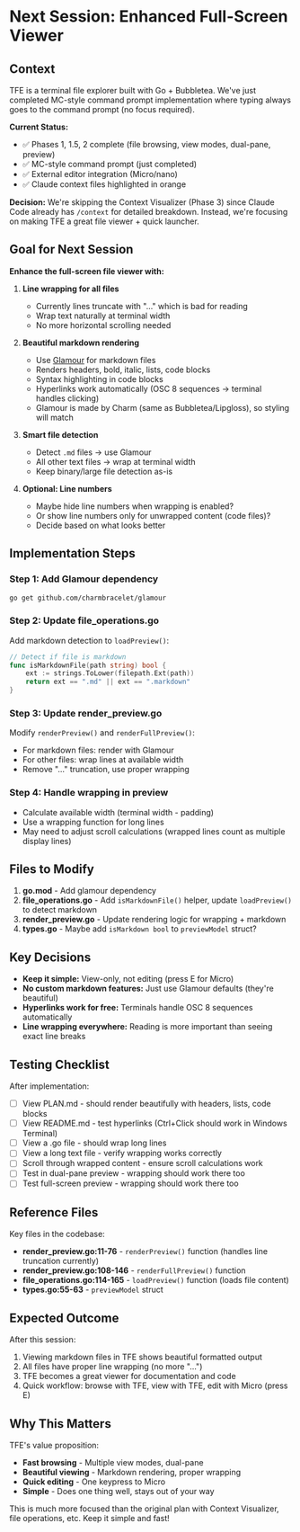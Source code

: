 # Next Session: Enhanced Full-Screen Viewer

## Context
TFE is a terminal file explorer built with Go + Bubbletea. We've just completed MC-style command prompt implementation where typing always goes to the command prompt (no focus required).

**Current Status:**
- ✅ Phases 1, 1.5, 2 complete (file browsing, view modes, dual-pane, preview)
- ✅ MC-style command prompt (just completed)
- ✅ External editor integration (Micro/nano)
- ✅ Claude context files highlighted in orange

**Decision:** We're skipping the Context Visualizer (Phase 3) since Claude Code already has `/context` for detailed breakdown. Instead, we're focusing on making TFE a great file viewer + quick launcher.

## Goal for Next Session

**Enhance the full-screen file viewer with:**

1. **Line wrapping for all files**
   - Currently lines truncate with "..." which is bad for reading
   - Wrap text naturally at terminal width
   - No more horizontal scrolling needed

2. **Beautiful markdown rendering**
   - Use [Glamour](https://github.com/charmbracelet/glamour) for markdown files
   - Renders headers, bold, italic, lists, code blocks
   - Syntax highlighting in code blocks
   - Hyperlinks work automatically (OSC 8 sequences → terminal handles clicking)
   - Glamour is made by Charm (same as Bubbletea/Lipgloss), so styling will match

3. **Smart file detection**
   - Detect `.md` files → use Glamour
   - All other text files → wrap at terminal width
   - Keep binary/large file detection as-is

4. **Optional: Line numbers**
   - Maybe hide line numbers when wrapping is enabled?
   - Or show line numbers only for unwrapped content (code files)?
   - Decide based on what looks better

## Implementation Steps

### Step 1: Add Glamour dependency
```bash
go get github.com/charmbracelet/glamour
```

### Step 2: Update file_operations.go
Add markdown detection to `loadPreview()`:
```go
// Detect if file is markdown
func isMarkdownFile(path string) bool {
    ext := strings.ToLower(filepath.Ext(path))
    return ext == ".md" || ext == ".markdown"
}
```

### Step 3: Update render_preview.go
Modify `renderPreview()` and `renderFullPreview()`:
- For markdown files: render with Glamour
- For other files: wrap lines at available width
- Remove "..." truncation, use proper wrapping

### Step 4: Handle wrapping in preview
- Calculate available width (terminal width - padding)
- Use a wrapping function for long lines
- May need to adjust scroll calculations (wrapped lines count as multiple display lines)

## Files to Modify

1. **go.mod** - Add glamour dependency
2. **file_operations.go** - Add `isMarkdownFile()` helper, update `loadPreview()` to detect markdown
3. **render_preview.go** - Update rendering logic for wrapping + markdown
4. **types.go** - Maybe add `isMarkdown bool` to `previewModel` struct?

## Key Decisions

- **Keep it simple:** View-only, not editing (press E for Micro)
- **No custom markdown features:** Just use Glamour defaults (they're beautiful)
- **Hyperlinks work for free:** Terminals handle OSC 8 sequences automatically
- **Line wrapping everywhere:** Reading is more important than seeing exact line breaks

## Testing Checklist

After implementation:
- [ ] View PLAN.md - should render beautifully with headers, lists, code blocks
- [ ] View README.md - test hyperlinks (Ctrl+Click should work in Windows Terminal)
- [ ] View a .go file - should wrap long lines
- [ ] View a long text file - verify wrapping works correctly
- [ ] Scroll through wrapped content - ensure scroll calculations work
- [ ] Test in dual-pane preview - wrapping should work there too
- [ ] Test full-screen preview - wrapping should work there too

## Reference Files

Key files in the codebase:
- **render_preview.go:11-76** - `renderPreview()` function (handles line truncation currently)
- **render_preview.go:108-146** - `renderFullPreview()` function
- **file_operations.go:114-165** - `loadPreview()` function (loads file content)
- **types.go:55-63** - `previewModel` struct

## Expected Outcome

After this session:
1. Viewing markdown files in TFE shows beautiful formatted output
2. All files have proper line wrapping (no more "...")
3. TFE becomes a great viewer for documentation and code
4. Quick workflow: browse with TFE, view with TFE, edit with Micro (press E)

## Why This Matters

TFE's value proposition:
- **Fast browsing** - Multiple view modes, dual-pane
- **Beautiful viewing** - Markdown rendering, proper wrapping
- **Quick editing** - One keypress to Micro
- **Simple** - Does one thing well, stays out of your way

This is much more focused than the original plan with Context Visualizer, file operations, etc. Keep it simple and fast!
